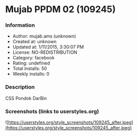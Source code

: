 # Mujab PPDM 02 (109245)

### Information
- Author: mujab.ams (unknown)
- Created at: unknown
- Updated at: 1/11/2015, 3:30:07 PM
- License: NO-REDISTRIBUTION
- Category: facebook
- Rating: undefined
- Total installs: 50
- Weekly installs: 0


### Description
CSS Pondok DarBin


### Screenshots (links to userstyles.org)
![https://userstyles.org/style_screenshots/109245_after.jpeg](https://userstyles.org/style_screenshots/109245_after.jpeg)


